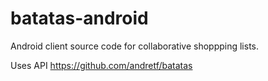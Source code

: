 # batatas-android
Android client source code for collaborative shoppping lists.

Uses API https://github.com/andretf/batatas


